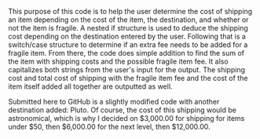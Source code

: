 This purpose of this code is to help the user determine the cost of shipping an item depending on the cost of the item, the destination, and whether or not the item is fragile. A nested if structure is used to deduce the shipping cost depending on the destination entered by the user. Following that is a switch/case structure to determine if an extra fee needs to be added for a fragile item. From there, the code does simple addition to find the sum of the item with shipping costs and the possible fragile item fee. It also capitalizes both strings from the user's input for the output. The shipping cost and total cost of shipping with the fragile item fee and the cost of the item itself added all together are outputted as well.

Submitted here to GitHub is a slightly modified code with another destination added: Pluto. Of course, the cost of this shipping would be astronomical, which is why I decided on $3,000.00 for shipping for items under $50, then $6,000.00 for the next level, then $12,000.00. 
